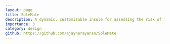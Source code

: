 ```yaml
---
layout: page
title: SoleMate
description: A dynamic, customisable insole for assessing the risk of foot diseases.  
importance: 3
category: design
github: https://github.com/ajaynarayanan/SoleMate
---
```


